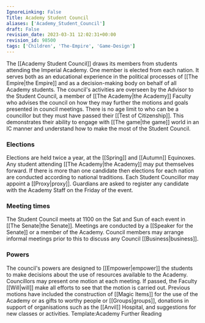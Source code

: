 ```yaml
---
IgnoreLinking: False
Title: Academy Student Council
aliases: ['Academy_Student_Council']
draft: False
revision_date: 2023-03-31 12:02:31+00:00
revision_id: 98500
tags: ['Children', 'The-Empire', 'Game-Design']
---
```


The [[Academy Student Council]] draws its members from students attending the Imperial Academy. One member is elected from each nation. It serves both as an educational experience in the political processes of [[The Empire|the Empire]] and as a decision-making body on behalf of all Academy students.
The council's activities are overseen by the Advisor to the Student Council, a member of [[The Academy|the Academy]] Faculty who advises the council on how they may further the motions and goals presented in council meetings.
There is no age limit to who can be a councillor but they must have passed their [[Test of Citizenship]]. This demonstrates their ability to engage with [[The game|the game]] world in an IC manner and understand how to make the most of the Student Council. 
### Elections
Elections are held twice a year, at the [[Spring]] and [[Autumn]] Equinoxes. Any student attending [[The Academy|the Academy]] may put themselves forward. If there is more than one candidate then elections for each nation are conducted according to national traditions. Each Student Councillor may appoint a [[Proxy|proxy]]. Guardians are asked to register any candidate with the Academy Staff on the Friday of the event.
### Meeting times
The Student Council meets at 1100 on the Sat and Sun of each event in [[The Senate|the Senate]]. Meetings are conducted by a [[Speaker for the Senate]] or a member of the Academy. Council members may arrange informal meetings prior to this to discuss any Council [[Business|business]].
### Powers
The council's powers are designed to [[Empower|empower]] the students to make decisions about the use of resources available to the Academy. 
Councillors may present one motion at each meeting. If passed, the Faculty [[Will|will]] make all efforts to see that the motion is carried out. Previous motions have included the construction of [[Magic Items]] for the use of the Academy or as gifts to worthy people or [[Groups|groups]], donations in support of organisations such as the [[Anvil]] Hospital, and suggestions for new classes or activities.
Template:Academy Further Reading